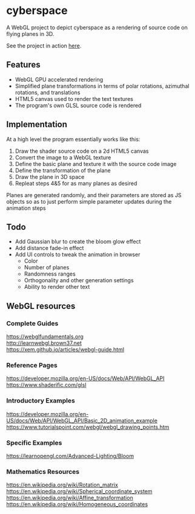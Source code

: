 # cyberspace
A WebGL project to depict cyberspace as a rendering of source code on flying planes in 3D.  

See the project in action [here](https://jcarr.ca/cyberspace).  

## Features
- WebGL GPU accelerated rendering
- Simplified plane transformations in terms of polar rotations, azimuthal rotations, and translations
- HTML5 canvas used to render the text textures
- The program's own GLSL source code is rendered

## Implementation
At a high level the program essentially works like this:  
1. Draw the shader source code on a 2d HTML5 canvas
2. Convert the image to a WebGL texture
3. Define the basic plane and texture it with the source code image
4. Define the transformation of the plane
5. Draw the plane in 3D space
6. Repleat steps 4&5 for as many planes as desired

Planes are generated randomly, and their parameters are stored as JS objects so as to just perform simple parameter updates during the animation steps

## Todo
- Add Gaussian blur to create the bloom glow effect
- Add distance fade-in effect
- Add UI controls to tweak the animation in browser
  - Color
  - Number of planes
  - Randomness ranges
  - Orthogonality and other generation settings
  - Ability to render other text

## WebGL resources
### Complete Guides
https://webglfundamentals.org  
http://learnwebgl.brown37.net  
https://xem.github.io/articles/webgl-guide.html  
### Reference Pages
https://developer.mozilla.org/en-US/docs/Web/API/WebGL_API  
https://www.shaderific.com/glsl  
### Introductory Examples
https://developer.mozilla.org/en-US/docs/Web/API/WebGL_API/Basic_2D_animation_example  
https://www.tutorialspoint.com/webgl/webgl_drawing_points.htm  
### Specific Examples
https://learnopengl.com/Advanced-Lighting/Bloom  
### Mathematics Resources
https://en.wikipedia.org/wiki/Rotation_matrix  
https://en.wikipedia.org/wiki/Spherical_coordinate_system  
https://en.wikipedia.org/wiki/Affine_transformation  
https://en.wikipedia.org/wiki/Homogeneous_coordinates  
